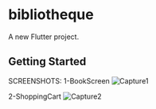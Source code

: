 # bibliotheque

A new Flutter project.

## Getting Started
SCREENSHOTS:
1-BookScreen
![Capture1](https://user-images.githubusercontent.com/67608566/216654898-ad49ce63-06d8-4101-9c5e-9f76dce2aa81.PNG)



2-ShoppingCart
![Capture2](https://user-images.githubusercontent.com/67608566/216654932-c1726003-823d-42b5-8a0e-4be6a934796f.PNG)
